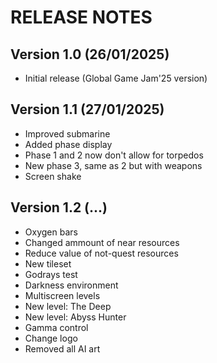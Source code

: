 # RELEASE NOTES

## Version 1.0 (26/01/2025)

- Initial release (Global Game Jam'25 version)

## Version 1.1 (27/01/2025)

- Improved submarine
- Added phase display
- Phase 1 and 2 now don't allow for torpedos
- New phase 3, same as 2 but with weapons
- Screen shake

## Version 1.2 (...)

- Oxygen bars
- Changed ammount of near resources
- Reduce value of not-quest resources
- New tileset
- Godrays test
- Darkness environment
- Multiscreen levels
- New level: The Deep
- New level: Abyss Hunter
- Gamma control
- Change logo
- Removed all AI art
